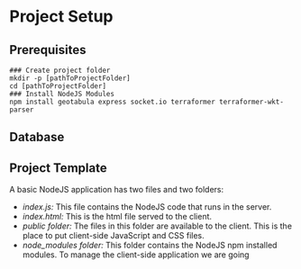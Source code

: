 # Project Setup
## Prerequisites
```
### Create project folder
mkdir -p [pathToProjectFolder]
cd [pathToProjectFolder]
### Install NodeJS Modules
npm install geotabula express socket.io terraformer terraformer-wkt-parser
```
## Database

## Project Template
A basic NodeJS application has two files and two folders:
- *index.js:* This file contains the NodeJS code that runs in the server.
- *index.html:* This is the html file served to the client.
- *public folder:* The files in this folder are available to the client. This is the place to put client-side JavaScript and CSS files.
- *node_modules folder:* This folder contains the NodeJS npm installed modules.
To manage the client-side application we are going